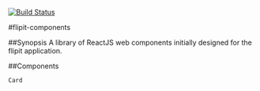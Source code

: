[![Build Status](https://snap-ci.com/jdamore/flipit-components/branch/master/build_image)](https://snap-ci.com/jdamore/flipit-components/branch/master)

#flipit-components

##Synopsis
A library of ReactJS web components initially designed for the flipit application.

##Components

```
Card
```
